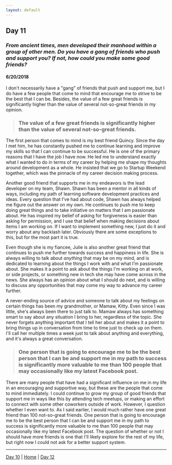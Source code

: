 ```yaml
---
layout: default
---
```


## Day 11
### *From ancient times, men developed their manhood within a group of other men. Do you have a gang of friends who push and support you? If not, how could you make some good friends?*
#### 6/20/2018

I don't necessarily have a "gang" of friends that push and support me, but I do have a few people that come to mind that encourage me to strive to be the best that I can be. Besides, the value of a few great friends is significantly higher than the value of several not-so-great friends in my opinion.

> ### The value of a few great friends is significantly higher than the value of several not-so-great friends.

The first person that comes to mind is my best friend Quincy. Since the day I met him, he has constantly pushed me to continue learning and improve my skills so that I can continue to be successful. He is one of the primary reasons that I have the job I have now. He led me to understand exactly what I wanted to do in terms of my career by helping me shape my thoughts around development as a whole. He insisted that we go to Startup Weekend together, which was the pinnacle of my career decision making process.

Another good friend that supports me in my endeavors is the lead developer on my team, Shawn. Shawn has been a mentor in all kinds of ways, including my path of learning software development practices and ideas. Every question that I've had about code, Shawn has always helped me figure out the answer on my own. He continues to push me to keep doing great things and to take initiative on matters that I am passionate about. He has inspired my belief of asking for forgiveness is easier than asking for permission, and I use that belief when making decisions about items I am working on. If I want to implement something new, I just do it and worry about any backlash later. Obviously there are some exceptions to this, but for the most part it is true.

Even though she is my fiancee, Julie is also another great friend that continues to push me further towards success and happiness in life. She is always willing to talk about *anything* that may be on my mind, and is dedicated to learning about the things I work with and what I'm passionate about. She makes it a point to ask about the things I'm working on at work, or side projects, or something new in tech she may have come across in the news. She always has an opinion about what I should do next, and is willing to discuss any opportunities that may come my way to advance my career further.

A never-ending source of advice and someone to talk about my feelings on certain things has been my grandmother, or Mamaw, Kitty. Even since I was little, she's always been there to just talk to. Mamaw always has something smart to say about any situation I bring to her, regardless of the topic. She never forgets anything important that I tell her about and makes it a point to bring things up in conversation from time to time just to check up on them. I'll call her multiple times a week just to talk about anything and everything, and it's always a great conversation.

> ###  One person that is going to encourage me to be the best person that I can be and support me in my path to success is significantly more valuable to me than 100 people that may occasionally like my latest Facebook post.

There are many people that have had a significant influence on me in my life in an encouraging and supportive way, but these are the people that come to mind immediately. I could continue to grow my group of good friends that support me in ways like this by attending tech meetups, or making an effort to connect with some other coworkers outside of work. However, I question whether I even want to. As I said earlier, I would much rather have one great friend than 100 not-so-great friends. One person that is going to encourage me to be the best person that I can be and support me in my path to success is significantly more valuable to me than 100 people that may occasionally like my latest Facebook post. The question of whether or not I should have more friends is one that I'll likely explore for the rest of my life, but right now I could not ask for a better support system.

---
[Day 10](./day-10) | [Home](./) | [Day 12](./day-12)